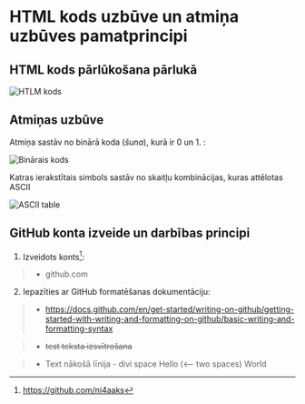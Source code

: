 # HTML kods uzbūve un atmiņa uzbūves pamatprincipi
## HTML kods pārlūkošana pārlukā
![HTLM kods](https://www.howtogeek.com/wp-content/uploads/2019/05/2019-05-30_14h24_33.png?trim=1,1&bg-color=000&pad=1,1)  

## Atmiņas uzbūve  
Atmiņa sastāv no binārā koda (*šuna*), kurā ir 0 un 1. :

![Binārais kods](https://i0.wp.com/asiatimes.com/wp-content/uploads/2017/07/15048058263_05c06bf2fd_z.jpg?fit=640%2C426&ssl=1)

Katras ierakstītais simbols sastāv no skaitļu kombinācijas, kuras attēlotas ASCII

![ASCII table](http://www.ecowin.org/aulas/resources/tables/asciitable.jpg)


## GitHub konta izveide un darbības principi  
1. Izveidots konts[^1]:  
> - github.com  
2. Iepazīties ar GitHub formatēšanas dokumentāciju:  
> - https://docs.github.com/en/get-started/writing-on-github/getting-started-with-writing-and-formatting-on-github/basic-writing-and-formatting-syntax

[^1]: https://github.com/ni4aaks  

>- ~~test teksta izsvītrošana~~

>- Text nākošā līnija - divi space
Hello  (<-- two spaces)
World


